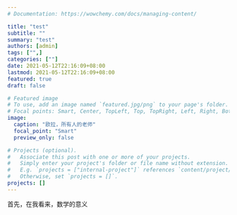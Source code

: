 ```yaml
---
# Documentation: https://wowchemy.com/docs/managing-content/

title: "test"
subtitle: ""
summary: "test"
authors: [admin]
tags: ["",]
categories: [""]
date: 2021-05-12T22:16:09+08:00
lastmod: 2021-05-12T22:16:09+08:00
featured: true
draft: false

# Featured image
# To use, add an image named `featured.jpg/png` to your page's folder.
# Focal points: Smart, Center, TopLeft, Top, TopRight, Left, Right, BottomLeft, Bottom, BottomRight.
image:
  caption: "欧拉，所有人的老师"
  focal_point: "Smart"
  preview_only: false

# Projects (optional).
#   Associate this post with one or more of your projects.
#   Simply enter your project's folder or file name without extension.
#   E.g. `projects = ["internal-project"]` references `content/project/deep-learning/index.md`.
#   Otherwise, set `projects = []`.
projects: []
---
```


首先，在我看来，数学的意义
